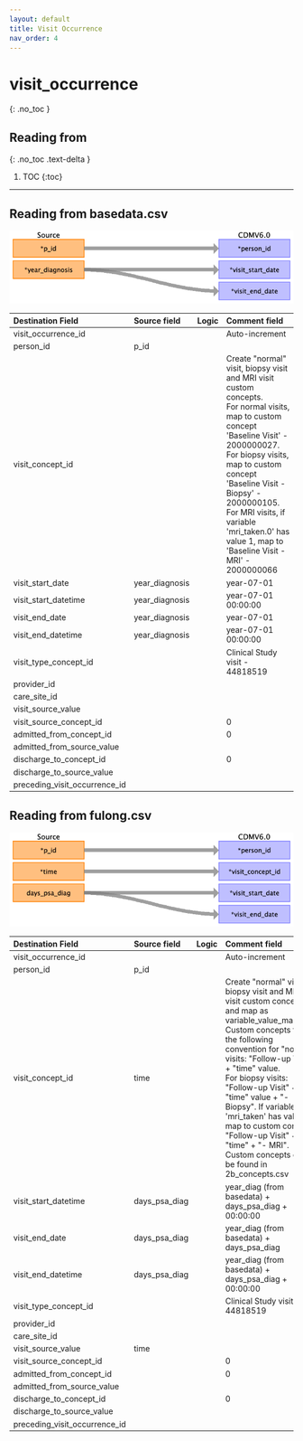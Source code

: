 ```yaml
---
layout: default
title: Visit Occurrence
nav_order: 4
---
```


# visit_occurrence
{: .no_toc }

## Reading from
{: .no_toc .text-delta }

1. TOC
{:toc}

---

## Reading from basedata.csv

![](index_files/image5.png)

| Destination Field             | Source field   | Logic | Comment field                                                                                                                                  |
|:------------------------------|:---------------|:------|:-----------------------------------------------------------------------------------------------------------------------------------------------|
| visit_occurrence_id           |                |       | Auto-increment                                                                                                                                 |
| person_id                     | p_id           |       |                                                                                                                                                |
| visit_concept_id              |                |       | Create "normal" visit, biopsy visit and MRI visit custom concepts.<br> For normal visits, map to custom concept 'Baseline Visit' - 2000000027.<br> For biopsy visits, map to custom concept 'Baseline Visit - Biopsy' - 2000000105.<br> For MRI visits, if variable 'mri_taken.0' has value 1, map to 'Baseline Visit - MRI' - 2000000066     |
| visit_start_date              | year_diagnosis |       | year-07-01                                                                                                                                     |
| visit_start_datetime          | year_diagnosis |       | year-07-01 00:00:00                                                                                                                            |
| visit_end_date                | year_diagnosis |       | year-07-01                                                                                                                                     |
| visit_end_datetime            | year_diagnosis |       | year-07-01 00:00:00                                                                                                                            |
| visit_type_concept_id         |                |       | Clinical Study visit - 44818519                                                                                                                |
| provider_id                   |                |       |                                                                                                                                                |
| care_site_id                  |                |       |                                                                                                                                                |
| visit_source_value            |                |       |                                                                                                                                                |
| visit_source_concept_id       |                |       | 0                                                                                                                                              |
| admitted_from_concept_id      |                |       | 0                                                                                                                                              |
| admitted_from_source_value    |                |       |                                                                                                                                                |
| discharge_to_concept_id       |                |       | 0                                                                                                                                              |
| discharge_to_source_value     |                |       |                                                                                                                                                |
| preceding_visit_occurrence_id |                |       |                                                                                                                                                |

## Reading from fulong.csv

![](index_files/image6.png)

| Destination Field             | Source field  | Logic | Comment field                                                                                                                                  |
|:------------------------------|:--------------|:------|:-----------------------------------------------------------------------------------------------------------------------------------------------|
| visit_occurrence_id           |               |       | Auto-increment                                                                                                                                 |
| person_id                     | p_id          |       |                                                                                                                                                |
| visit_concept_id              | time          |       |  Create "normal" visit, biopsy visit and MRI visit custom concepts, and map as variable_value_mapping.<br> Custom concepts follow the following convention for "normal" visits: "Follow-up Visit" + "time" value.<br> For biopsy visits: "Follow-up Visit" + "time" value + "- Biopsy". If variable 'mri_taken' has value 1, map to custom concept "Follow-up Visit" + "time" + "- MRI". Custom concepts can be found in 2b_concepts.csv|
| visit_start_datetime          | days_psa_diag |       | year_diag (from basedata) + days_psa_diag + 00:00:00                                                                                           |
| visit_end_date                | days_psa_diag |       | year_diag (from basedata) + days_psa_diag                                                                                                      |
| visit_end_datetime            | days_psa_diag |       | year_diag (from basedata) + days_psa_diag + 00:00:00                                                                                           |
| visit_type_concept_id         |               |       | Clinical Study visit - 44818519                                                                                                                |
| provider_id                   |               |       |                                                                                                                                                |
| care_site_id                  |               |       |                                                                                                                                                |
| visit_source_value            | time          |       |                                                                                                                                                |
| visit_source_concept_id       |               |       | 0                                                                                                                                              |
| admitted_from_concept_id      |               |       | 0                                                                                                                                              |
| admitted_from_source_value    |               |       |                                                                                                                                                |
| discharge_to_concept_id       |               |       | 0                                                                                                                                              |
| discharge_to_source_value     |               |       |                                                                                                                                                |
| preceding_visit_occurrence_id |               |       |                                                                                                                                                |

